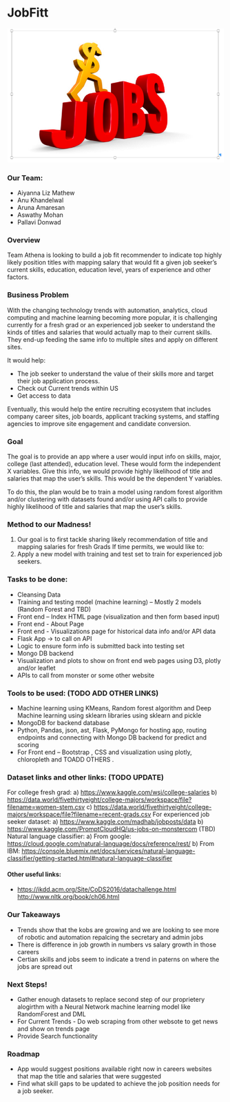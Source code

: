 # JobFitt
![jobfit](Images/JobFit.png)


### Our Team:

* Aiyanna Liz Mathew	
*	Anu Khandelwal 
* Aruna Amaresan			
* Aswathy Mohan
* Pallavi Donwad

### Overview
Team Athena is looking to build a job fit recommender to indicate top highly likely position titles with mapping salary that would fit a given job seeker’s current skills, education, education level, years of experience and other factors. 

### Business Problem
With the changing technology trends with automation, analytics, cloud computing and machine learning becoming more popular, it is challenging currently for a fresh grad or an experienced job seeker to understand the kinds of titles and salaries that would actually map to their current skills. They end-up feeding the same info to multiple sites and apply on different sites. 

It would help:
*   The job seeker to understand the value of their skills more and target their job application process. 
*   Check out Current trends within US 
*   Get access to data

Eventually, this would help the entire recruiting ecosystem that includes company career sites, job boards, applicant tracking systems, and staffing agencies to improve site engagement and candidate conversion.

### Goal 
The goal is to provide an app where a user would input info on skills, major, college (last attended), education level. These would form the independent X variables. Give this info, we would provide highly likelihood of title and salaries that map the user’s skills. This would be the dependent Y variables.

To do this, the plan would be to train a model using random forest algorithm and/or clustering with datasets found and/or using API calls to provide highly likelihood of title and salaries that map the user’s skills. 

### Method to our Madness!
1.	Our goal is to first tackle sharing likely recommendation of title and mapping salaries for fresh Grads
If time permits, we would like to:
2.	Apply a new model with training and test set to train for experienced job seekers.

### Tasks to be done: 
*   Cleansing Data 
*   Training and testing model (machine learning) – Mostly 2 models (Random Forest and TBD)
*   Front end – Index HTML page   (visualization and then form based input)
*   Front end - About Page
*   Front end - Visualizations page for historical data info and/or API data 
*   Flask App -> to call on API
*   Logic to ensure form info is submitted back into testing set
*   Mongo DB backend
*   Visualization and plots to show on front end web pages using D3, plotly and/or leaflet 
*   APIs to call from monster or some other website

### Tools to be used: (TODO ADD OTHER LINKS)
*   Machine learning using KMeans, Random forest algorithm and Deep Machine learning using sklearn libraries using sklearn and pickle
*   MongoDB for backend database
*   Python, Pandas, json, ast, Flask, PyMongo for hosting app, routing endpoints and connecting with Mongo DB backend for predict and scoring
*   For Front end – Bootstrap , CSS and visualization using plotly, chloropleth and TOADD OTHERS . 

### Dataset links and other links:  (TODO UPDATE)
For college fresh grad: 
a)	https://www.kaggle.com/wsj/college-salaries 
b)	https://data.world/fivethirtyeight/college-majors/workspace/file?filename=women-stem.csv
c)	https://data.world/fivethirtyeight/college-majors/workspace/file?filename=recent-grads.csv
For experienced job seeker dataset: 
a)	https://www.kaggle.com/madhab/jobposts/data
b)	https://www.kaggle.com/PromptCloudHQ/us-jobs-on-monstercom (TBD)
Natural language classifier:
a)	From google: https://cloud.google.com/natural-language/docs/reference/rest/ 
b)	From IBM: https://console.bluemix.net/docs/services/natural-language-classifier/getting-started.html#natural-language-classifier 
#### Other useful links:
*   https://ikdd.acm.org/Site/CoDS2016/datachallenge.html 
http://www.nltk.org/book/ch06.html

### Our Takeaways
*   Trends show that the kobs are growing and we are looking to see more of robotic and automation repalcing the secretary and admin jobs
*   There is difference in job growth in numbers vs salary growth in those careers 
*   Certian skills and jobs seem to indicate a trend in paterns on where the jobs are spread out 

### Next Steps!
*   Gather enough datasets to replace second step of our proprietery alogirthm with a Neural Network machine learning model like RandomForest and DML 
*   For Current Trends - Do web scraping from other websote to get news and show on trends page 
*   Provide Search functionality 

### Roadmap
*   App would suggest positions available right now in careers websites that map the title and salaries that were suggested 
*   Find what skill gaps to be updated to achieve the job position needs for a job seeker. 


